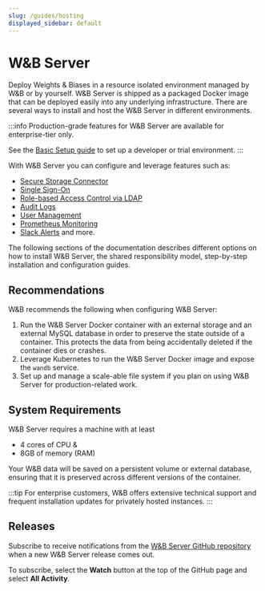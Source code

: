 ```yaml
---
slug: /guides/hosting
displayed_sidebar: default
---
```


# W&B Server

Deploy Weights & Biases in a resource isolated environment managed by W&B or by yourself. W&B Server is shipped as a packaged Docker image that can be deployed easily into any underlying infrastructure. There are several ways to install and host the W&B Server in different environments.

:::info
Production-grade features for W&B Server are available for enterprise-tier only.

See the [Basic Setup guide](./how-to-guides/basic-setup.md) to set up a developer or trial environment.
:::

With W&B Server you can configure and leverage features such as:

- [Secure Storage Connector](./configure/secure-storage-connector.md)
- [Single Sign-On](./configure/sso.md)
- [Role-based Access Control via LDAP](./configure/ldap.md)
- [Audit Logs](./configure/audit-logging.md)
- [User Management](./configure/manage-users.md)
- [Prometheus Monitoring](./configure/prometheus-logging.md)
- [Slack Alerts](./configure/slack-alerts.md) and more.

The following sections of the documentation describes different options on how to install W&B Server, the shared responsibility model, step-by-step installation and configuration guides.

## Recommendations

W&B recommends the following when configuring W&B Server:

1. Run the W&B Server Docker container with an external storage and an external MySQL database in order to preserve the state outside of a container. This protects the data from being accidentally deleted if the container dies or crashes.
2. Leverage Kubernetes to run the W&B Server Docker image and expose the `wandb` service.
3. Set up and manage a scale-able file system if you plan on using W&B Server for production-related work.

## System Requirements

W&B Server requires a machine with at least

- 4 cores of CPU &
- 8GB of memory (RAM)

Your W&B data will be saved on a persistent volume or external database, ensuring that it is preserved across different versions of the container.

:::tip
For enterprise customers, W&B offers extensive technical support and frequent installation updates for privately hosted instances.
:::

## Releases

Subscribe to receive notifications from the [W&B Server GitHub repository](https://github.com/wandb/server/releases) when a new W&B Server release comes out.

To subscribe, select the **Watch** button at the top of the GitHub page and select **All Activity**.
